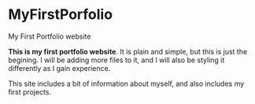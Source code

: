 # MyFirstPorfolio
My First Portfolio website

**This is my first portfolio website**. It is plain and simple, but this is just the begining. I will be adding more files to it, and I will also be styling it differently as I gain experience.

This site includes a bit of information about myself, and also includes my first projects.

